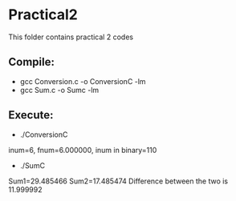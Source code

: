 # Practical2

This folder contains practical 2 codes

## Compile:

* gcc Conversion.c -o ConversionC -lm
* gcc Sum.c -o Sumc -lm

## Execute:

* ./ConversionC

inum=6,  fnum=6.000000, inum in binary=110


* ./SumC

Sum1=29.485466
Sum2=17.485474
Difference between the two is 11.999992

